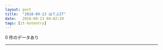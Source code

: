 ```yaml
---
layout: post
title:  "2018-09-13 はてぶIT"
date:   2018-09-13 04:02:29
tags: [it-hotentry]
---
```

0 件のデータあり

<hr>
